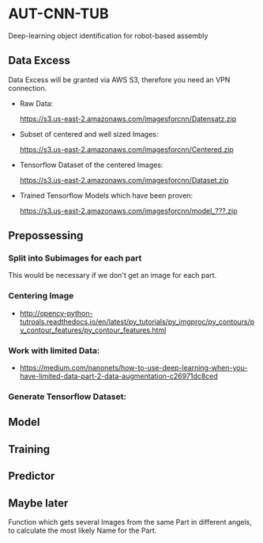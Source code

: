 # AUT-CNN-TUB
Deep-learning object identification for robot-based assembly

## Data Excess

Data Excess will be granted via AWS S3, therefore  you need an VPN connection.

+ Raw Data:

    https://s3.us-east-2.amazonaws.com/imagesforcnn/Datensatz.zip

+ Subset of centered and well sized Images:

    https://s3.us-east-2.amazonaws.com/imagesforcnn/Centered.zip

+ Tensorflow Dataset of the centered Images:

    https://s3.us-east-2.amazonaws.com/imagesforcnn/Dataset.zip

+ Trained Tensorflow Models which have been proven:

    https://s3.us-east-2.amazonaws.com/imagesforcnn/model_???.zip

## Prepossessing

### Split into Subimages for each part

This would be necessary if we don't get an image for each part.

### Centering Image
+ http://opencv-python-tutroals.readthedocs.io/en/latest/py_tutorials/py_imgproc/py_contours/py_contour_features/py_contour_features.html

### Work with limited Data:
+ https://medium.com/nanonets/how-to-use-deep-learning-when-you-have-limited-data-part-2-data-augmentation-c26971dc8ced

### Generate Tensorflow Dataset:

## Model

## Training

## Predictor

## Maybe later
Function which gets several Images from the same Part in different  angels, to calculate the most likely Name for the Part.

